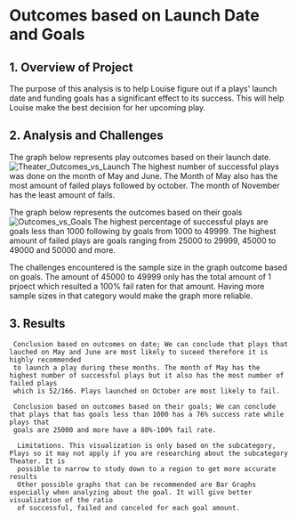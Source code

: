 # Outcomes based on Launch Date and Goals
  ## 1. Overview of Project
   The purpose of this analysis is to help Louise figure out if a plays' launch date and funding goals has a significant effect to its success. This will 
   help Louise make the best decision for her upcoming play.
   
 ## 2. Analysis and Challenges
   The graph below represents play outcomes based on their launch date.
      ![Theater_Outcomes_vs_Launch](https://user-images.githubusercontent.com/108508844/189494249-2a76db43-4c32-42c7-b173-6465879abf1c.png)
    The highest number of successful plays was done on the month of May and June. The Month of May also has the most amount of failed plays followed 
    by october. The month of November has the least amount of fails.
   
   The graph below represents the outcomes based on their goals
      ![Outcomes_vs_Goals](https://user-images.githubusercontent.com/108508844/189494731-32031d42-ec15-42e4-acc6-dad65bc743fc.png)
    The highest percentage of successful plays are goals less than 1000 following by goals from 1000 to 49999. The highest amount of
    failed plays are goals ranging from 25000 to 29999, 45000 to 49000 and 50000 and more.
    
   The challenges encountered is the sample size in the graph outcome based on goals. The amount of 45000 to 49999 only has the total amount of 1 prjoect
   which resulted a 100% fail raten for that amount. Having more sample sizes in that category would make the graph more reliable.
    
  ## 3. Results
     Conclusion based on outcomes on date; We can conclude that plays that lauched on May and June are most likely to suceed therefore it is highly recommended
     to launch a play during these months. The month of May has the highest number of successful plays but it also has the most number of failed plays
     which is 52/166. Plays launched on October are most likely to fail.
     
     Conclusion based on outcomes based on their goals; We can conclude that plays that has goals less than 1000 has a 76% success rate while plays that
     goals are 25000 and more have a 80%-100% fail rate.
      
      Limitations. This visualization is only based on the subcategory, Plays so it may not apply if you are researching about the subcategory Theater. It is 
      possible to narrow to study down to a region to get more accurate results
      Other possible graphs that can be recommended are Bar Graphs especially when analyzing about the goal. It will give better visualization of the ratio
      of successful, failed and canceled for each goal amount.
